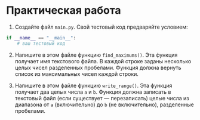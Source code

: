# Практическая работа

1. Создайте файл `main.py`. Свой тестовый код предваряйте условием:

```python
if __name__ == "__main__":
    # ваш тестовый код
```

2. Напишите в этом файле функцию `find_maximums()`. Эта функция получает имя текстового файла. В каждой строке заданы несколько целых чисел разделенных пробелами. Функция должна вернуть список из максимальных чисел каждой строки.

3. Напишите в этом файле функцию `write_range()`. Эта функция получает два целых числа `a` и `b`. Функция должна записать в текстовый файл (если существует — перезаписать) целые числа из диапазона от `a` (включительно) до `b` (не включительно), разделенные пробелами.
